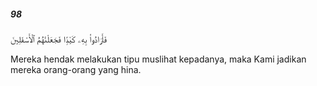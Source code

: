 ##### 98

<span class="ayah">فَأَرَادُوا۟ بِهِۦ كَيْدًۭا فَجَعَلْنَٰهُمُ ٱلْأَسْفَلِينَ</span>

<span class="ayah_translation">Mereka hendak melakukan tipu muslihat kepadanya, maka Kami jadikan mereka orang-orang yang hina.</span>
